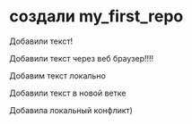 # создали my_first_repo

Добавили текст!

Добавили текст через веб браузер!!!!

Добавим текст локально

Добавили текст в новой ветке

Добавила локальный конфликт)